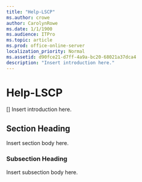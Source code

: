 ```yaml
---
title: "Help-LSCP"
ms.author: crowe
author: CarolynRowe
ms.date: 1/1/1900
ms.audience: ITPro
ms.topic: article
ms.prod: office-online-server
localization_priority: Normal
ms.assetid: d90fce21-d7ff-4a9a-bc20-68021a37dca4
description: "Insert introduction here."
---
```


# Help-LSCP
[]
Insert introduction here.
  
## Section Heading

Insert section body here.
  
### Subsection Heading

Insert subsection body here.
  

